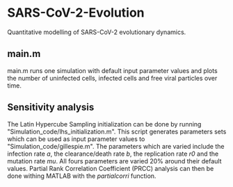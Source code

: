 # SARS-CoV-2-Evolution
Quantitative modelling of SARS-CoV-2 evolutionary dynamics.

## main.m
main.m runs one simulation with default input parameter values and plots the number of uninfected cells, infected cells and free viral particles over time.

## Sensitivity analysis
The Latin Hypercube Sampling initialization can be done by running "Simulation_code/lhs_initialization.m". This script generates parameters sets which can be used as input parameter values to "Simulation_code/gillespie.m". The parameters which are varied include the infection rate *a*, the clearance/death rate *b*, the replication rate *r0* and the mutation rate *mu*. All fours parameters are varied 20% around their default values. Partial Rank Correlation Coefficient (PRCC) analysis can then be done withing MATLAB with the *partialcorri* function.
